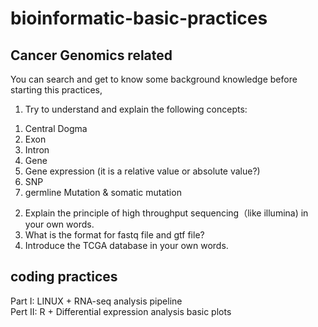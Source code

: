 # bioinformatic-basic-practices

## Cancer Genomics related

You can search and get to know some background knowledge before starting this practices,
1. Try to understand and explain the following concepts:
1) Central Dogma
2) Exon
3) Intron
4) Gene
5) Gene expression (it is a relative value or absolute value?)
6) SNP
7) germline Mutation & somatic mutation 

2. Explain the principle of high throughput sequencing（like illumina) in your own words.
3. What is the format for fastq file and gtf file?
4. Introduce the TCGA database in your own words.

## coding practices
Part I: LINUX + RNA-seq analysis pipeline  
Pert II: R + Differential expression analysis basic plots


